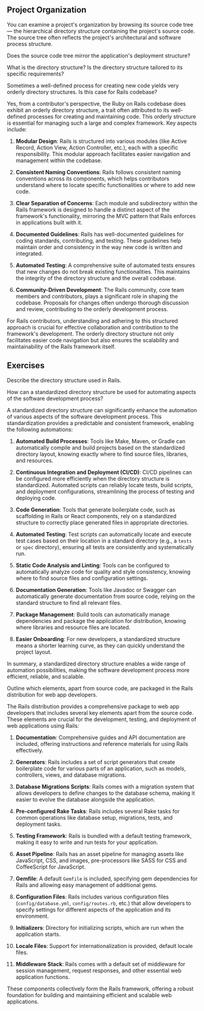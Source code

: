 ## Project Organization

You can examine a project's organization by browsing its source code tree — the hierarchical directory structure containing the project's source code. The source tree often reflects the project's architectural and software process structure.

Does the source code tree mirror the application's deployment structure?

What is the directory structure? 
Is the directory structure tailored to its specific requirements?

Sometimes a well-defined process for creating new code yields very orderly directory structures. Is this case for Rails codebase?

Yes, from a contributor's perspective, the Ruby on Rails codebase does exhibit an orderly directory structure, a trait often attributed to its well-defined processes for creating and maintaining code. This orderly structure is essential for managing such a large and complex framework. Key aspects include:

1. **Modular Design**: Rails is structured into various modules (like Active Record, Action View, Action Controller, etc.), each with a specific responsibility. This modular approach facilitates easier navigation and management within the codebase.

2. **Consistent Naming Conventions**: Rails follows consistent naming conventions across its components, which helps contributors understand where to locate specific functionalities or where to add new code.

3. **Clear Separation of Concerns**: Each module and subdirectory within the Rails framework is designed to handle a distinct aspect of the framework's functionality, mirroring the MVC pattern that Rails enforces in applications built with it.

4. **Documented Guidelines**: Rails has well-documented guidelines for coding standards, contributing, and testing. These guidelines help maintain order and consistency in the way new code is written and integrated.

5. **Automated Testing**: A comprehensive suite of automated tests ensures that new changes do not break existing functionalities. This maintains the integrity of the directory structure and the overall codebase.

6. **Community-Driven Development**: The Rails community,  core team members and contributors, plays a significant role in shaping the codebase. Proposals for changes often undergo thorough discussion and review, contributing to the orderly development process.

For Rails contributors, understanding and adhering to this structured approach is crucial for effective collaboration and contribution to the framework's development. The orderly directory structure not only facilitates easier code navigation but also ensures the scalability and maintainability of the Rails framework itself.

## Exercises

Describe the directory structure used in Rails.

How can a standardized directory structure be used for automating aspects of the software development process?

A standardized directory structure can significantly enhance the automation of various aspects of the software development process. This standardization provides a predictable and consistent framework, enabling the following automations:

1. **Automated Build Processes**: Tools like Make, Maven, or Gradle can automatically compile and build projects based on the standardized directory layout, knowing exactly where to find source files, libraries, and resources.

2. **Continuous Integration and Deployment (CI/CD)**: CI/CD pipelines can be configured more efficiently when the directory structure is standardized. Automated scripts can reliably locate tests, build scripts, and deployment configurations, streamlining the process of testing and deploying code.

3. **Code Generation**: Tools that generate boilerplate code, such as scaffolding in Rails or React components, rely on a standardized structure to correctly place generated files in appropriate directories.

4. **Automated Testing**: Test scripts can automatically locate and execute test cases based on their location in a standard directory (e.g., a `tests` or `spec` directory), ensuring all tests are consistently and systematically run.

5. **Static Code Analysis and Linting**: Tools can be configured to automatically analyze code for quality and style consistency, knowing where to find source files and configuration settings.

6. **Documentation Generation**: Tools like Javadoc or Swagger can automatically generate documentation from source code, relying on the standard structure to find all relevant files.

7. **Package Management**: Build tools can automatically manage dependencies and package the application for distribution, knowing where libraries and resource files are located.

8. **Easier Onboarding**: For new developers, a standardized structure means a shorter learning curve, as they can quickly understand the project layout.

In summary, a standardized directory structure enables a wide range of automation possibilities, making the software development process more efficient, reliable, and scalable.

Outline which elements, apart from source code, are packaged in the Rails distribution for web app developers.

The Rails distribution provides a comprehensive package to web app developers that includes several key elements apart from the source code. These elements are crucial for the development, testing, and deployment of web applications using Rails:

1. **Documentation**: Comprehensive guides and API documentation are included, offering instructions and reference materials for using Rails effectively.

2. **Generators**: Rails includes a set of script generators that create boilerplate code for various parts of an application, such as models, controllers, views, and database migrations.

3. **Database Migrations Scripts**: Rails comes with a migration system that allows developers to define changes to the database schema, making it easier to evolve the database alongside the application.

4. **Pre-configured Rake Tasks**: Rails includes several Rake tasks for common operations like database setup, migrations, tests, and deployment tasks.

5. **Testing Framework**: Rails is bundled with a default testing framework, making it easy to write and run tests for your application.

6. **Asset Pipeline**: Rails has an asset pipeline for managing assets like JavaScript, CSS, and images,  pre-processors like SASS for CSS and CoffeeScript for JavaScript.

7. **Gemfile**: A default `Gemfile` is included, specifying gem dependencies for Rails and allowing easy management of additional gems.

8. **Configuration Files**: Rails includes various configuration files (`config/database.yml`, `config/routes.rb`, etc.) that allow developers to specify settings for different aspects of the application and its environment.

9. **Initializers**: Directory for initializing scripts, which are run when the application starts.

10. **Locale Files**: Support for internationalization is provided,  default locale files.

11. **Middleware Stack**: Rails comes with a default set of middleware for session management, request responses, and other essential web application functions.

These components collectively form the Rails framework, offering a robust foundation for building and maintaining efficient and scalable web applications.

